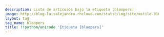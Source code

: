 ```yaml
---
description: Lista de artículos bajo la etiqueta [bloopers]
image: http://blog-luisalejandro.rhcloud.com/static/img/site/mstile-310x310.png
layout: tag
tag_name: bloopers
title: !!python/unicode 'Etiqueta [bloopers]'
---
```

